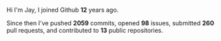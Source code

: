Hi I'm Jay, I joined Github **12** years ago.

Since then I've pushed **2059** commits, opened **98** issues, submitted **260** pull requests, and contributed to **13** public repositories.
